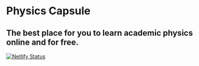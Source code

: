 # Physics Capsule

## The best place for you to learn academic physics online and for free.

[![Netlify Status](https://api.netlify.com/api/v1/badges/8a9ac73a-64c1-49c5-9e30-d1c97e12071c/deploy-status)](https://app.netlify.com/sites/physicscapsule/deploys)
